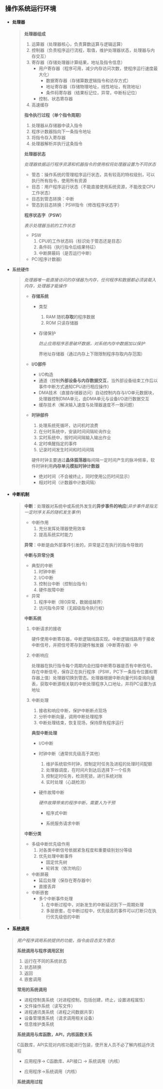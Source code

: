 ## 操作系统运行环境

- #### **处理器**

  > **处理器组成**
  >
  > 1. 运算器（处理器核心，负责算数运算与逻辑运算）
  > 2. 控制器（负责程序运行流程，取值，维护处理器状态，处理器与内存交互）
  > 3. 寄存器（存储处理器计算结果，地址及指令信息）
  >    - 用户寄存器（程序可用，减少内存访问次数，使程序运行速度最大化）
  >      - 数据寄存器（存储算数逻辑指令和访存方式）
  >      - 地址寄存器（存储物理地址，线性地址，有效地址）
  >      - 条件码寄存器（结果标记位，异常，中断标记位）
  >    - 控制、状态寄存器
  > 4. 高速缓存
  >
  > 
  >
  > **指令执行过程（单个指令周期）**
  >
  > 1. 处理器从存储器中读入指令
  > 2. 程序计数器指向下一条指令地址
  > 3. 将指令存入寄存器
  > 4. 处理器解析并执行这条指令
  >
  >  
  >
  > **处理器状态**
  >
  > *处理器依据运行程序资源和机器指令的使用权将处理器设置为不同状态*
  >
  > - 管态：操作系统的管理程序运行状态，具有较高的特权级别，可以执行所有指令，使用所有资源
  > - 目态：用户程序运行状态（不能直接使用系统资源，不能改变CPU工作状态）
  > - 目态到管态转换：中断
  > - 管态到目态转换：PSW指令（修改程序状态字）
  >
  > 
  >
  > **程序状态字（PSW）**
  >
  > *表示处理器当前的工作状态*
  >
  > - PSW 
  >   1. CPU的工作状态码（标识处于管态还是目态）
  >   2. 条件码（执行指令后结果特征）
  >   3. 中断屏蔽码（是否运行中断）
  > - PC(程序计数器)

- 系统硬件

  > *处理器唯一能直接访问的存储器为内存，任何程序和数据都必须装载入内存，处理器才能操作*
  >
  > - **存储系统**
  >
  >   - 类型
  >
  >     1. RAM 随机**存取**的程序数据
  >     2. ROM 只读存储器
  >
  >   - 存储保护
  >
  >     *防止应用程序恶意破坏数据，对系统内存中数据加以保护*
  >
  >     界地址存储器（通过内存上下限限制程序存取内存范围）
  >
  > - **I/O部件**
  >
  >   - I/O构造 
  >   - 通道（控制**外部设备与内存数据交互**，当外部设备结束工作后以事件中断方式通知CPU进行相应操作）
  >   - DMA技术（直接存储器访问）自动控制内存与I/O单元数据块，处理器控制DMA单元，由DMA单元与设备I/O进行数据交互
  >   - 缓存技术（解决输入速度与处理器速度不一致问题）
  >
  > - **时钟部件**
  >
  >   1. 处理系统死循环，访问机时浪费
  >   2. 在分时系统中，安装时间间隔轮询作业
  >   3. 实时系统中，按时间间隔输入输出作业
  >   4. 定时唤醒指定的事件
  >   5. 记录时间发生时间和时间间隔
  >
  >   硬件时钟主要通过**晶体振荡器**每间隔一定时间产生的脉冲频率，软件时钟利用**内存单元模拟时钟计数器**
  >
  >   - 绝对时间（不会被终止，同时使用公历时间显示）
  >   - 相对时间（计数器中计数间隔）

- #### 中断机制

  > **中断**：处理器对系统中或系统外发生的**异步事件的响应**(_异步事件是指无一定时序关系的随机发生事件_)
  >
  > - 中断作用
  >   1. 充分发挥处理器使用效率
  >   2. 提高系统实时能力
  >
  > **异常**：中断是由外部事件引发的，异常是正在执行的指令导致的
  >
  >  
  >
  > **中断与异常分类**
  >
  > - 典型的中断
  >   1. 时钟中断
  >   2. I/O中断
  >   3. 控制台中断（控制台指令）
  >   4. 硬件故障中断
  > - 异常
  >   1. 程序中断（除0异常，数据组越界）
  >   2. 访问指令异常（无超级指令执行权）
  >
  >  
  >
  > **中断系统**
  >
  > 1. 中断请求的接收
  >
  >    硬件使用中断寄存器，中断逻辑线路实现。中断逻辑线路用于接收中断信号，并把信号寄存到硬件触发器（中断寄存器）中
  >
  > 2. 中断响应
  >
  >    处理器在执行指令每个周期内会扫描中断寄存器是否有中断信号。存在中断信号，保存正在执行程序（PSW，PC下一条指令位置和寄存器上值）处理器切换到管态。处理器根据中断向量代码查询向量表，获取中断源相关联的中断处理程序入口地址，并将PC设置为该地址
  >
  > 3. 中断处理
  >
  >    1. 接收和响应中断，保护中断断点现场
  >    2. 分析中断向量，调用中断处理程序
  >    3. 中断处理结束，恢复现场，保持原有程序运行
  >
  >    **典型中断处理**
  >
  >    - I/O中断
  >
  >    - 时钟中断（通常优先级高于其他）
  >
  >      1. 维护系统软件时钟，控制定时任务及进程的处理时间配额
  >      2. 处理器调度，在时间片到达后选择下一个任务
  >      3. 控制定时任务，检测死锁，进行系统对账
  >      4. 实时处理（心跳检测）
  >
  >    - 硬件故障中断
  >
  >      *硬件故障带来的程序中断，需要人为干预*
  >
  >      - 程序式中断
  >
  >      - 系统服务请求中断
  >
  >        
  >
  > **中断分类**
  >
  > - 多级中断优先级作用
  >   1. 对各类中断信号依据紧急程度和重要级别划分等级
  >   2. 优先处理中断事件
  >      - 固定优先树
  >      - 轮转发（依次响应）
  > - 中断屏蔽
  >   - 延后处理（保存在寄存器中）
  >   - 直接丢弃
  > - 中断嵌套
  >   - 多个中断事件处理
  >     1. 在中断过程中，对新发生的中断延迟到下一周期处理
  >     2. 多层嵌套，在中断过程中，优先级高的事件可以打断只在执行优先级低的中断

- #### **系统调用**

> *用户程序调用系统提供的功能，指令由目态变为管态*
>
> **系统调用与程序调用区别**
>
> 1. 运行在不同的系统状态
> 2. 状态转换
> 3. 返回
> 4. 嵌套调用
>
> **常用的系统调用**
>
> - 进程控制类系统（对进程控制，包括创建，终止，设置进程属性）
> - 文件操作系统（读写文件）
> - 进程通讯类系统（进程之间数据共享）
> - 设备管理类系统（请求调用相关设备）
> - 信息维护类系统
>
> **系统调用与库函数，API，内核函数关系**
>
>  C函数库，API实现对内核功能进行包装，使开发人员不必了解内核运作流程
>
> - 应用程序-> C函数库、API接口 -> 系统调用（内核）
>
> - 应用程序->系统调用（内核）
>
> 
> 
> **系统调用过程**
>
> 

